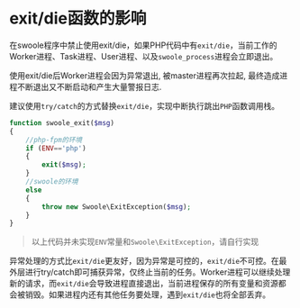 # exit/die函数的影响

在swoole程序中禁止使用exit/die，如果PHP代码中有`exit/die`，当前工作的Worker进程、Task进程、User进程、以及`swoole_process`进程会立即退出。

使用exit/die后Worker进程会因为异常退出, 被master进程再次拉起, 最终造成进程不断退出又不断启动和产生大量警报日志.

建议使用`try/catch`的方式替换`exit/die`，实现中断执行跳出`PHP`函数调用栈。

```php
function swoole_exit($msg)
{
	//php-fpm的环境
	if (ENV=='php')
	{
		exit($msg);
	}
	//swoole的环境
	else
	{
		throw new Swoole\ExitException($msg);
	}
}
```

> 以上代码并未实现`ENV`常量和`Swoole\ExitException`，请自行实现

异常处理的方式比`exit/die`更友好，因为异常是可控的，`exit/die`不可控。在最外层进行try/catch即可捕获异常，仅终止当前的任务。Worker进程可以继续处理新的请求，而`exit/die`会导致进程直接退出，当前进程保存的所有变量和资源都会被销毁。如果进程内还有其他任务要处理，遇到`exit/die`也将全部丢弃。

